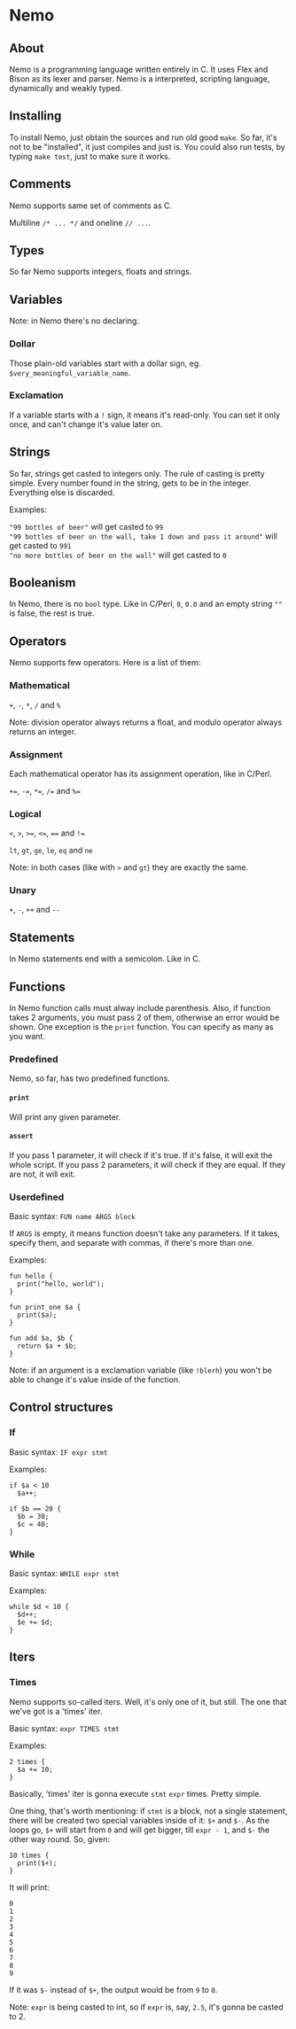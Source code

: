 # Nemo

## About

Nemo is a programming language written entirely in C. It uses Flex and Bison as its lexer and parser.
Nemo is a interpreted, scripting language, dynamically and weakly typed.

## Installing

To install Nemo, just obtain the sources and run old good `make`. So far, it's not to be "installed", it just compiles and just is.
You could also run tests, by typing `make test`, just to make sure it works.

## Comments

Nemo supports same set of comments as C.

Multiline `/* ... */` and oneline `// ...`.

## Types

So far Nemo supports integers, floats and strings.

## Variables

Note: in Nemo there's no declaring.

### Dollar

Those plain-old variables start with a dollar sign, eg. `$very_meaningful_variable_name`.

### Exclamation

If a variable starts with a `!` sign, it means it's read-only. You can set it only once, and can't change it's value later on.

## Strings

So far, strings get casted to integers only. The rule of casting is pretty
simple. Every number found in the string, gets to be in the integer. Everything
else is discarded.

Examples:

`"99 bottles of beer"` will get casted to `99`    
`"99 bottles of beer on the wall, take 1 down and pass it around"` will get
casted to `991`    
`"no more bottles of beer on the wall"` will get casted to `0`

## Booleanism

In Nemo, there is no `bool` type. Like in C/Perl, `0`, `0.0` and an empty string `""` is false, the rest is true.

## Operators

Nemo supports few operators. Here is a list of them:

### Mathematical

`+`, `-`, `*`, `/` and `%`

Note: division operator always returns a float, and modulo operator always returns an integer.

### Assignment

Each mathematical operator has its assignment operation, like in C/Perl.

`+=`, `-=`, `*=`, `/=` and `%=`

### Logical

`<`, `>`, `>=`, `<=`, `==` and `!=`

`lt`, `gt`, `ge`, `le`, `eq` and `ne`

Note: in both cases (like with `>` and `gt`) they are exactly the same.

### Unary

`+`, `-`, `++` and `--`

## Statements

In Nemo statements end with a semicolon. Like in C.

## Functions

In Nemo function calls must alway include parenthesis.
Also, if function takes 2 arguments, you must pass 2 of them, otherwise an error
would be shown. One exception is the `print` function. You can specify as many
as you want.

### Predefined

Nemo, so far, has two predefined functions.

#### `print`

Will print any given parameter.

#### `assert`

If you pass 1 parameter, it will check if it's true. If it's false, it will exit the whole script.
If you pass 2 parameters, it will check if they are equal. If they are not, it will exit.

### Userdefined

Basic syntax: `FUN name ARGS block`

If `ARGS` is empty, it means function doesn't take any parameters. If it takes,
specify them, and separate with commas, if there's more than one.

Examples:

    fun hello {
      print("hello, world");
    }

    fun print_one $a {
      print($a);
    }

    fun add $a, $b {
      return $a + $b;
    }

Note: if an argument is a exclamation variable (like `!blerh`) you won't be able
to change it's value inside of the function.

## Control structures

### If

Basic syntax: `IF expr stmt`

Examples:

    if $a < 10
      $a++;

    if $b == 20 {
      $b = 30;
      $c = 40;
    }

### While

Basic syntax: `WHILE expr stmt`

Examples:

    while $d < 10 {
      $d++;
      $e += $d;
    }

## Iters

### Times

Nemo supports so-called iters. Well, it's only one of it, but still. The one that we've got is a 'times' iter.

Basic syntax: `expr TIMES stmt`

Examples:

    2 times {
      $a += 10;
    }

Basically, 'times' iter is gonna execute `stmt` `expr` times. Pretty simple.

One thing, that's worth mentioning: if `stmt` is a block, not a single statement, there will be created two special variables inside of it:
`$+` and `$-`. As the loops go, `$+` will start from `0` and will get bigger, till `expr - 1`, and `$-` the other way round. So, given:

    10 times {
      print($+);
    }

It will print:

    0
    1
    2
    3
    4
    5
    6
    7
    8
    9

If it was `$-` instead of `$+`, the output would be from `9` to `0`.

Note: `expr` is being casted to int, so if `expr` is, say, `2.5`, it's gonna be casted to 2.

